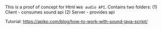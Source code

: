 This is a proof of concept for Html `Web audio API`.
Contains two folders:
(1) Client - consumes sound api
(2) Server - provides api

Tutorial: https://apiko.com/blog/how-to-work-with-sound-java-script/

